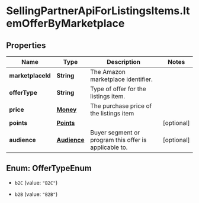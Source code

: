 # SellingPartnerApiForListingsItems.ItemOfferByMarketplace

## Properties
Name | Type | Description | Notes
------------ | ------------- | ------------- | -------------
**marketplaceId** | **String** | The Amazon marketplace identifier. | 
**offerType** | **String** | Type of offer for the listings item. | 
**price** | [**Money**](Money.md) | The purchase price of the listings item | 
**points** | [**Points**](Points.md) |  | [optional] 
**audience** | [**Audience**](Audience.md) | Buyer segment or program this offer is applicable to. | [optional] 


<a name="OfferTypeEnum"></a>
## Enum: OfferTypeEnum


* `b2C` (value: `"B2C"`)

* `b2B` (value: `"B2B"`)




